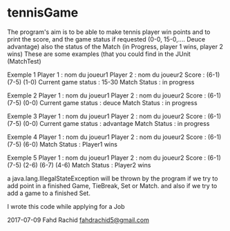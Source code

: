 # tennisGame
The program's aim is to be able to make tennis player win points and to print the score, and the game status if requested (0-0, 15-0,.... Deuce advantage)
also the status of the Match (in Progress, player 1 wins, player 2 wins)
These are some examples (that you could find in the JUnit (MatchTest)


Exemple 1
Player  1 :  nom du joueur1
Player  2 : nom du joueur2
Score : (6-1) (7-5) (1-0)
Current game status : 15-30
Match Status : in progress
 
Exemple 2
Player  1 :  nom du joueur1
Player  2 : nom du joueur2
Score : (6-1) (7-5) (0-0)
Current game status : deuce
Match Status : in progress
 
Exemple 3
Player  1 :  nom du joueur1
Player  2 : nom du joueur2
Score : (6-1) (7-5) (0-0)
Current game status : advantage
Match Status : in progress
 
Exemple 4
Player 1 :  nom du joueur1
Player 2 : nom du joueur2
Score : (6-1) (7-5) (6-0)
Match Status : Player1 wins
 
Exemple 5
Player 1 :  nom du joueur1
Player 2 : nom du joueur2
Score : (6-1) (7-5) (2-6) (6-7) (4-6)
Match Status : Player2 wins

a java.lang.IllegalStateException will be thrown by the program if we try to add point in a finished Game, TieBreak, Set or Match. 
and also if we try to add a game to a finished Set.

I wrote this code while applying for a Job

2017-07-09 Fahd Rachid <fahdrachid5@gmail.com>
